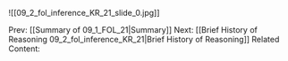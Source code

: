 ﻿

![[09_2_fol_inference_KR_21_slide_0.jpg]]


Prev: [[Summary of 09_1_FOL_21|Summary]]
Next: [[Brief History of Reasoning 09_2_fol_inference_KR_21|Brief History of Reasoning]]
Related Content: